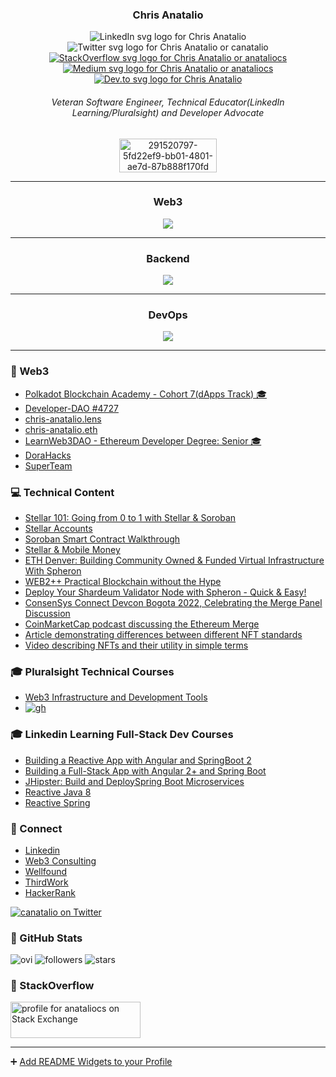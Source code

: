 <link href="readme.css" rel="stylesheet" type="text/css" media="all"></link>

<h3 align="center">Chris Anatalio</h3>
<p align="center">
  
  <span style="margin: 0 5px; text-decoration: none;">
    <a href="https://www.linkedin.com/in/anataliocs/" style="text-decoration: none;"  title="Chris Anatalio on LinkedIn">
      <img src="https://raw.githubusercontent.com/anataliocs/ColoredBadges/refs/heads/master/svg/social/linkedin.svg" alt="LinkedIn svg logo for Chris Anatalio" /></a></span>

  <span style="margin: 0 5px; text-decoration: none;">
    <a href="https://x.com/CAnatalio" style="text-decoration: none;" title="Chris Anatalio or canatalio on Twitter">
      <img src="https://raw.githubusercontent.com/anataliocs/ColoredBadges/refs/heads/master/svg/social/twitter.svg" alt="Twitter svg logo for Chris Anatalio or canatalio" /></a></span>

  <span style="margin: 0 5px;">
    <a href="https://stackoverflow.com/users/555177/anataliocs" title="Chris Anatalio or anataliocs on StackOverflow">
      <img src="https://raw.githubusercontent.com/anataliocs/ColoredBadges/refs/heads/master/svg/social/stackoverflow.svg" alt="StackOverflow svg logo for Chris Anatalio or anataliocs" /></a></span>

  <span style="margin: 0 5px;">
    <a href="https://medium.com/@anataliocs" title="canatalio on Medium">
      <img src="https://raw.githubusercontent.com/anataliocs/ColoredBadges/refs/heads/master/svg/blogs/medium.svg" alt="Medium svg logo for Chris Anatalio or anataliocs" /></a></span>

  <span style="margin: 0 5px;">
    <a href="https://dev.to/anataliocs" title="canatalio on Dev.to">
      <img src="https://raw.githubusercontent.com/anataliocs/ColoredBadges/refs/heads/master/svg/blogs/devto.svg" alt="Dev.to svg logo for Chris Anatalio" /></a></span>
</p>
<h6 align="center">Veteran Software Engineer, Technical Educator(LinkedIn Learning/Pluralsight) and Developer Advocate</h6>

<p align="center">
  <img width="156" height="54" alt="291520797-5fd22ef9-bb01-4801-ae7d-87b888f170fd" src="https://github.com/user-attachments/assets/8ad342ba-b189-4da9-be56-03a92dcb86b9" 
    title="Chris Anatalio Completed Polkadot Blockchain Academy Cohort 7(Bali)" alt="Completed Cohort 7(Bali) Polkadot Blockchain Academy image" />
</p>

---

<h3 align="center">Web3</h3>
<p align="center">
  <a href="https://skillicons.dev">
    <img src="https://skillicons.dev/icons?i=rust,solidity,ts,wasm" />
  </a>
</p>

---

<h3 align="center">Backend</h3>
<p align="center">
  <a href="https://skillicons.dev">
    <img src="https://skillicons.dev/icons?i=gradle,idea,java,nestjs,nodejs,reactivex,webstorm" />
  </a>
</p>

---

<h3 align="center">DevOps</h3>
<p align="center">
  <a href="https://skillicons.dev">
    <img src="https://skillicons.dev/icons?i=aws,bash,discord,docker,githubactions,linux" />
  </a>
</p>

---

### 💌 Web3
- [Polkadot Blockchain Academy - Cohort 7(dApps Track) 🎓 ](https://polkadot.academy/pba-campus-bali/)
- [Developer-DAO #4727](https://opensea.io/assets/ethereum/0x25ed58c027921e14d86380ea2646e3a1b5c55a8b/4727)
- [chris-anatalio.lens](https://www.lensfrens.xyz/chris-anatalio.lens)
- [chris-anatalio.eth](https://app.poap.xyz/scan/0x8e61a42dabda412be211faa16d9414506935c9cc)
- [LearnWeb3DAO - Ethereum Developer Degree: Senior 🎓 ](https://learnweb3.io/u/chris-anatalio.eth)
- [DoraHacks](https://dorahacks.io/hacker/chris-anatalio)
- [SuperTeam](https://earn.superteam.fun/t/chris-anatalio-sol)

### 💻 Technical Content
- [Stellar 101: Going from 0 to 1 with Stellar & Soroban](https://www.youtube.com/watch?v=xnQNHL4CHCQ)
- [Stellar Accounts](https://www.youtube.com/watch?v=Lxg61mH-P6o)
- [Soroban Smart Contract Walkthrough](https://www.youtube.com/watch?v=TB7ORkbxcpQ)
- [Stellar & Mobile Money](https://www.youtube.com/watch?v=1XEY3jW7mRg)
- [ETH Denver:  Building Community Owned & Funded Virtual Infrastructure With Spheron ](https://www.youtube.com/watch?v=nyhw-KNx12k)
- [WEB2++ Practical Blockchain without the Hype](https://www.youtube.com/watch?v=NFherBDv0G4)
- [Deploy Your Shardeum Validator Node with Spheron - Quick & Easy!](https://www.youtube.com/watch?v=uNb-_jl7XRs)
- [ConsenSys Connect Devcon Bogota 2022, Celebrating the Merge Panel Discussion](https://www.youtube.com/live/iE8CGzadKZ8?si=IWPhpKZEuYqW9pWc&t=16726)
- [CoinMarketCap podcast discussing the Ethereum Merge](https://coinmarketcap.com/alexandria/article/special-podcast-ethereum-s-merge-explained)
- [Article demonstrating differences between different NFT standards](https://blog.infura.io/post/comparing-nft-standards-erc-721-vs-erc-721a-vs-erc-1155)
- [Video describing NFTs and their utility in simple terms](https://www.youtube.com/watch?v=fXEIUREpDgA)

### 🎓 Pluralsight Technical Courses 
 - [Web3 Infrastructure and Development Tools](https://www.pluralsight.com/courses/web3-infrastructure-development-tools)
 - [![gh](https://github.com/anataliocs/anataliocs/assets/4750426/4103c812-60db-415d-bde6-487c104090b7)](https://www.pluralsight.com/courses/web3-infrastructure-development-tools)

### 🎓 Linkedin Learning Full-Stack Dev Courses
 - [Building a Reactive App with Angular and SpringBoot 2](https://www.linkedin.com/learning/building-a-reactive-app-with-angular-and-spring-boot-2)
 - [Building a Full-Stack App with Angular 2+ and
   Spring Boot](https://www.linkedin.com/learning/building-a-full-stack-app-with-angular-2-plus-and-spring-boot/welcome?u=2125562)
 - [JHipster: Build and DeploySpring Boot
   Microservices](https://www.linkedin.com/learning/jhipster-build-and-deploy-spring-boot-microservices/welcome?u=2125562)
 - [Reactive Java 8](https://www.linkedin.com/learning/reactive-programming-with-java-8/welcome?u=2125562)
 - [Reactive Spring](https://www.linkedin.com/learning/reactive-spring/making-the-jump-to-reactive-spring?u=2125562)

### 📢 Connect
- [Linkedin](https://www.linkedin.com/in/anataliocs/)
- [Web3 Consulting](https://www.hella.website)
- [Wellfound](https://wellfound.com/u/canatalio)
- [ThirdWork](https://www.thirdwork.xyz/roles-freelancers/chris-anatalio)
- [HackerRank](https://www.hackerrank.com/profile/anataliocs)

<a href="https://twitter.com/CAnatalio">
 <img src="https://img.shields.io/twitter/follow/canatalio?logo=twitter&style=for-the-badge" alt="canatalio on Twitter" title="canatalio on Twitter"/>
</a>

### 🎉 GitHub Stats

<img src="https://github-readme-stats.vercel.app/api/top-langs?username=anataliocs&show_icons=true&locale=en&layout=compact&theme=chartreuse-dark" alt="ovi" />

<img alt="followers" title="Follow me on Github" src="https://img.shields.io/github/followers/anataliocs?color=236ad3&style=for-the-badge&logo=github&label=Followers"/>

<img src="https://img.shields.io/github/stars/anataliocs?label=Stars" alt="stars">

### 🎉 StackOverflow

<a href="https://stackexchange.com/users/267167"><img src="https://stackexchange.com/users/flair/267167.png" width="208" height="58" alt="profile for anataliocs on Stack Exchange" title="profile for anataliocs on Stack Exchange"></a>

----

➕ [Add README Widgets to your Profile](https://github.com/rzashakeri/beautify-github-profile)
